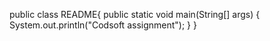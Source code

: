 public class README{
public static void main(String[] args) {
System.out.println("Codsoft assignment");
}
}
